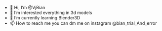 - 👋 Hi, I’m @VjBian
- 👀 I’m interested everything in 3d models
- 🌱 I’m currently learning Blender3D
- 📫 How to reach me you can dm me on instagram @bian_trial_And_error  

<!---
VjBian/VjBian is a ✨ special ✨ repository because its `README.md` (this file) appears on your GitHub profile.
You can click the Preview link to take a look at your changes.
--->
